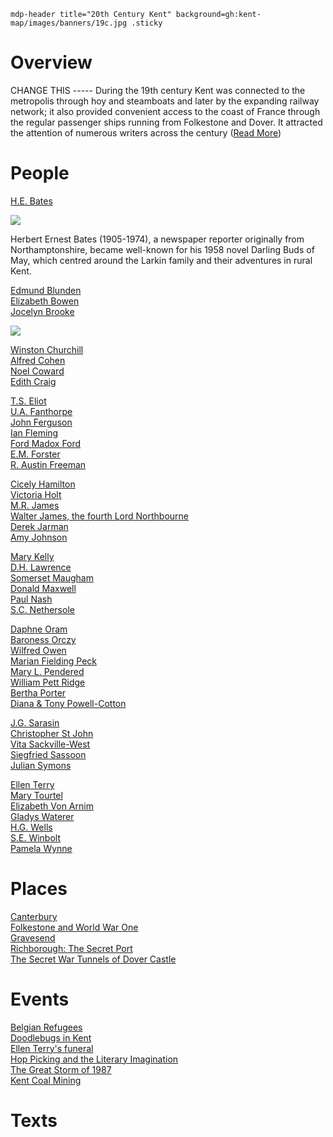 `mdp-header title="20th Century Kent" background=gh:kent-map/images/banners/19c.jpg .sticky`

# Overview
CHANGE THIS -----  During the 19th century Kent was connected to the metropolis through hoy and steamboats and later by the expanding railway network; it also provided convenient access to the coast of France through the regular passenger ships running from Folkestone and Dover. It attracted the attention of numerous writers across the century ([Read More](19c-kent))


#
# People
<param class="cards">

[H.E. Bates](20c-bates-biography)

![](https://iiif.juncture-digital.org/thumbnail?url=https://upload.wikimedia.org/wikipedia/commons/f/ff/H.E._Bates.jpg)

Herbert Ernest Bates (1905-1974), a newspaper reporter originally from Northamptonshire, became well-known for his 1958 novel Darling Buds of May, which centred around the Larkin family and their adventures in rural Kent. 

[Edmund Blunden](20c-blunden-biography)   
[Elizabeth Bowen](20c-bowen-biography)   
[Jocelyn Brooke](20c-brooke-biography)

![](https://iiif.juncture-digital.org/thumbnail?url=https://stor.artstor.org/stor/00a0bf98-14e0-4ad0-b658-61e9d07f609f)

[Winston Churchill](20c-churchill-chartwell)   
[Alfred Cohen](20c-cohen-biography)   
[Noel Coward](20c-coward-biography)   
[Edith Craig](20c-craig-biography)   

[T.S. Eliot](20c-eliot-biography)   
[U.A. Fanthorpe](20c-fanthorpe-biography)   
[John Ferguson](20c-ferguson-biography)   
[Ian Fleming](20c-fleming-biography)   
[Ford Madox Ford](20c-fordmadoxford-biography)   
[E.M. Forster](20c-forster-em-biography)   
[R. Austin Freeman](20c-freeman-biography)   

[Cicely Hamilton](20c-hamilton-biography)   
[Victoria Holt](20c-holt-biography)   
[M.R. James](20c-jamesmr-biography)   
[Walter James, the fourth Lord Northbourne](20c-northbourne-biography)   
[Derek Jarman](20c-jarman-biography)   
[Amy Johnson](20c-johnson-biography)   

[Mary Kelly](20c-kelly-biography)   
[D.H. Lawrence](20c-lawrence-biography)   
[Somerset Maugham](20c-maugham-biography)  
[Donald Maxwell](20c-maxwelld-biography)   
[Paul Nash](20c-nash-biography)   
[S.C. Nethersole](20c-nethersole-biography)  

[Daphne Oram](20c-oram-biography)   
[Baroness Orczy](20c-orczy-biography)   
[Wilfred Owen](20c-owen-biography)   
[Marian Fielding Peck](20c-peck-biography)     
[Mary L. Pendered](20c-pendered-biography)   
[William Pett Ridge](20c-pett-ridge-biography)   
[Bertha Porter](20c-porter-biography)   
[Diana & Tony Powell-Cotton](20c-powell-cotton)   

[J.G. Sarasin](20c-salmon-biography)   
[Christopher St John](20c-st-john-biography)  
[Vita Sackville-West](20c-sackville-west-biography)    
[Siegfried Sassoon](20c-sassoon-biography)   
[Julian Symons](20c-symons-biography)   

[Ellen Terry](20c-terry-biography)  
[Mary Tourtel](20c-tourtel-biography)   
[Elizabeth Von Arnim](20c-vonarnim-biography)   
[Gladys Waterer](20c-waterer-biography)   
[H.G. Wells](20c-wellshg-biography)   
[S.E. Winbolt](20c-winbolt-biography)   
[Pamela Wynne](20c-wynne-biography)   


# Places
<param class="cards">

[Canterbury](/canterbury/20c-canterbury-home)   
[Folkestone and World War One](20c-folkestone-ww1)   
[Gravesend](/placesej/gravesend-overview)   
[Richborough: The Secret Port](20c-richborough)   
[The Secret War Tunnels of Dover Castle](20c-secret-tunnels)   


# Events
<param class="cards">

[Belgian Refugees](20c-belgian-refugees)   
[Doodlebugs in Kent](ww2-doodlebug)   
[Ellen Terry's funeral](20c-terry-funeral)  
[Hop Picking and the Literary Imagination](20c-hop-picking)   
[The Great Storm of 1987](20c-hurricane)   
[Kent Coal Mining](20c-kent-miners)   

# Texts
<param class="cards">

